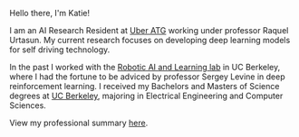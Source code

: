 Hello there, I'm Katie!

I am an AI Research Resident at <a href="https://www.uber.com/ca/en/atg/" target="_blank">Uber ATG</a> working under professor Raquel Urtasun. My current research focuses on developing deep learning models for self driving technology. 

In the past I worked with the <a href="http://rail.eecs.berkeley.edu/" target="_blank">Robotic AI and Learning lab</a> in UC Berkeley, where I had the fortune to be adviced by professor Sergey Levine in deep reinforcement learning. 
I received my Bachelors and Masters of Science degrees at <a href="https://eecs.berkeley.edu/" target="_blank">UC Berkeley</a>, majoring in Electrical Engineering and Computer Sciences.

View my professional summary <a href="https://drive.google.com/file/d/19x1rGufO_gFMErLyZaq7uwjSVGtXiqaU/preview" target="_blank">here</a>.
